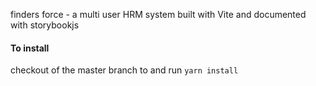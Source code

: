 finders force - a multi user HRM system built with Vite and documented with storybookjs


#### To install
checkout of the master branch to <devname-branchName> and run ```yarn install```

